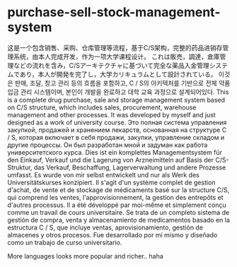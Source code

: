 # purchase-sell-stock-management-system
这是一个包含销售、采购、仓库管理等流程，基于C/S架构，完整的药品进销存管理系统，由本人完成开发，作为一项大学课程设计。
これは販売，調達，倉庫管理などの流れを含み，C/Sアーキテクチャに基づいて完全な薬品入金管理システムであり，本人が開発を完了し，大学カリキュラムとして設計されている。
이것은 판매, 조달, 창고 관리 등의 흐름을 포함하고, C / S의 아키텍처를 기반으로 전체 약품 입금 관리 시스템이며, 본인이 개발을 완료하고 대학 교육 과정으로 설계되어있다.
This is a complete drug purchase, sale and storage management system based on C/S structure, which includes sales, procurement, warehouse management and other processes. It was developed by myself and just designed as a work of university course.
Это полная система управления закупкой, продажей и хранением лекарств, основанная на структуре C / S, которая включает в себя продажи, закупки, управление складом и другие процессы. Он был разработан мной и задуман как работа университетского курса.
Dies ist ein komplettes Managementsystem für den Einkauf, Verkauf und die Lagerung von Arzneimitteln auf Basis der C/S-Struktur, das Verkauf, Beschaffung, Lagerverwaltung und andere Prozesse umfasst. Es wurde von mir selbst entwickelt und nur als Werk des Universitätskurses konzipiert.
Il s'agit d'un système complet de gestion d'achat, de vente et de stockage de médicaments basé sur la structure C/S, qui comprend les ventes, l'approvisionnement, la gestion des entrepôts et d'autres processus. Il a été développé par moi-même et simplement conçu comme un travail de cours universitaire.
Se trata de un completo sistema de gestión de compra, venta y almacenamiento de medicamentos basado en la estructura C / S, que incluye ventas, aprovisionamiento, gestión de almacenes y otros procesos. Fue desarrollado por mí mismo y diseñado como un trabajo de curso universitario.

More languages looks more popular and richer.. haha
